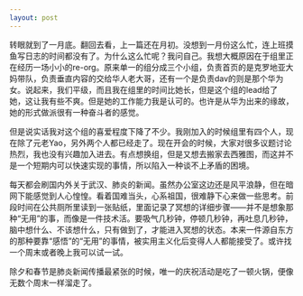 ```yaml
---
layout: post
---
```


转眼就到了一月底。翻回去看，上一篇还在月初。没想到一月份这么忙，连上班摸鱼写日志的时间都没有了。为什么这么忙呢？我问自己。我想大概原因在于组里正在经历一场小小的re-org。原来单一的组分成三个小组，负责首页的是克罗地亚大妈带队，负责垂直内容的交给华人老大哥，还有一个是负责dav的则是那个华为女。说起来，我们平级，而且我在组里的时间比她长，但是这个组的lead给了她，这让我有些不爽。但是她的工作能力我是认可的。也许是从华为出来的缘故，她的形式做派很有一种奋斗者的感觉。

但是说实话我对这个组的喜爱程度下降了不少。我刚加入的时候组里有四个人，现在除了元老Yao，另外两个人都已经走了。现在开会的时候，大家对很多议题讨论热烈，我也没有兴趣加入进去。有点想换组，但是又想去搬家去西雅图，而这并不是一个短期内可以快速实现的事情，所以陷入一种谈不上矛盾的困境。

每天都会刷国内外关于武汉、肺炎的新闻。虽然办公室这边还是风平浪静，但在暗网下能感觉到人心惶惶。看着国难当头，心系祖国，很难静下心来做一些思考。前段时间在公共厕所里读到一张贴纸，里面记录了冥想的详细步骤——并不是想象那种“无用”的事，而像是一件技术活。要吸气几秒钟，停顿几秒钟，再吐息几秒钟，脑中想什么、不该想什么，只有做到了，才能进入冥想的状态。本来一件源自东方的那种要靠“感悟”的“无用”的事情，被实用主义化后变得人人都能接受了。或许找一个周末或者晚上我可以试一试。

除夕和春节是肺炎新闻传播最紧张的时候，唯一的庆祝活动是吃了一顿火锅，便像无数个周末一样溜走了。